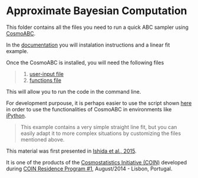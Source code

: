 # Approximate Bayesian Computation

This folder contains all the files you need to run a quick ABC sampler using [CosmoABC](http://cosmoabc.readthedocs.io/en/latest/).

In the [documentation](http://cosmoabc.readthedocs.io/en/latest/) you will instalation instructions and a linear fit example. 

Once the CosmoABC is installed, you will need the following files

> 1. [user-input file](https://github.com/emilleishida/StatisticsInCosmology/blob/master/IV_ABC/user.input)
> 2. [functions file](https://github.com/emilleishida/StatisticsInCosmology/blob/master/IV_ABC/my_functions.py)


This will allow you to run the code in the command line. 

For development purpouse, it is perhaps easier to use the script shown [here](https://github.com/emilleishida/StatisticsInCosmology/blob/master/IV_ABC/cosmoabc_script.py) in order to use the functionalities of CosmoABC in environments like [iPython](https://ipython.org/install.html).

> This example contains a very simple straight line fit, but you can easily adapt it to more complex situations by customizing the files mentioned above. 

This material was first presented in [Ishida et al., 2015](https://arxiv.org/abs/1504.06129).  

It is one of the products of the [Cosmostatistics Initiative (COIN)](http://cointoolbox.github.io/) developed during [COIN Residence Program #1](https://asaip.psu.edu/organizations/iaa/iaa-working-group-of-cosmostatistics/iaa-2013-working-group-on-cosmostatistics-summer-residence-program-2013-2014-2013-lisbon), August/2014 - Lisbon, Portugal.

